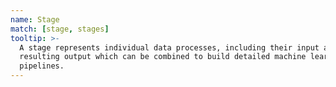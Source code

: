 ```yaml
---
name: Stage
match: [stage, stages]
tooltip: >-
  A stage represents individual data processes, including their input and
  resulting output which can be combined to build detailed machine learning
  pipelines.
---
```

